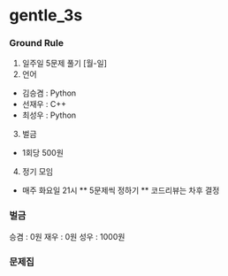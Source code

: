 # gentle_3s

### Ground Rule

1. 일주일 5문제 풀기 [월-일]
2. 언어

- 김승겸 : Python
- 선재우 : C++
- 최성우 : Python

3. 벌금

- 1회당 500원

4. 정기 모임

- 매주 화요일 21시
  ** 5문제씩 정하기
  ** 코드리뷰는 차후 결정

### 벌금

승겸 : 0원
재우 : 0원
성우 : 1000원

### 문제집
